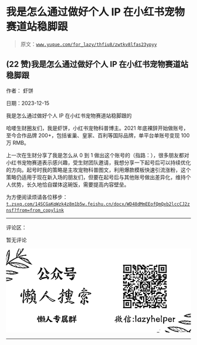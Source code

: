 # 我是怎么通过做好个人 IP 在小红书宠物赛道站稳脚跟

> 原文：[`www.yuque.com/for_lazy/thfiu8/zwtkv8lfas23ypyy`](https://www.yuque.com/for_lazy/thfiu8/zwtkv8lfas23ypyy)

## (22 赞)我是怎么通过做好个人 IP 在小红书宠物赛道站稳脚跟

作者： 虾饼

日期：2023-12-15

我是怎么通过做好个人 IP 在小红书宠物赛道站稳脚跟的

哈喽生财圈友们，我是虾饼，小红书宠物科普博主。2021 年底裸辞开始做账号，至今合作品牌 200+，包括雀巢、皇家、百利等国际品牌，单平台单账号变现 100 万 RMB。

上一次在生财分享了我是怎么从 0 到 1 做出这个账号的（指路：），很多朋友都对小红书宠物赛道表示感兴趣，受生财团队邀请，我想分享一下起号后可以持续优化的方向。起号时我的策略是主攻宠物科普图文，利用爆款模板快速引流涨粉，这个策略仍适用于现在新入场的朋友们，但要在起号后与其他账号做出差异化，维持个人优势，长久地恰自媒体这碗饭，需要提高内容壁垒。

为方便阅读烦请各位移步：[`t.zsxq.com/14SCGaKqW`](https://t.zsxq.com/14SCGaKqW)[`zk4z8m1b5w.feishu.cn/docx/WD48dMmEEofQmQxb2lccCJ2znsf?from=from_copylink`](https://zk4z8m1b5w.feishu.cn/docx/WD48dMmEEofQmQxb2lccCJ2znsf?from=from_copylink)

* * *

评论区：

暂无评论

![](img/21de372a77ea1f441c613f7316831ae1.png)

* * *